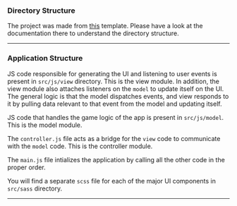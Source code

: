 ### Directory Structure

The project was made from [this](https://github.com/andrewnessinjim/front-end-web-starter-kit) template. Please have a look at the documentation there to understand the directory structure.

---

### Application Structure

JS code responsible for generating the UI and listening to user events is present in `src/js/view` directory. This is the view module. In addition, the view module also attaches listeners on the `model` to update itself on the UI. The general logic is that the model dispatches events, and view responds to it by pulling data relevant to that event from the model and updating itself.

JS code that handles the game logic of the app is present in `src/js/model`. This is the model module.

The `controller.js` file acts as a bridge for the `view` code to communicate with the `model` code. This is the controller module.

The `main.js` file intializes the application by calling all the other code in the proper order.

You will find a separate `scss` file for each of the major UI components in `src/sass` directory.

---